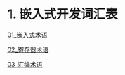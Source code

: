 # 1. 嵌入式开发词汇表

[01_嵌入式术语](01_TerminologyRelated.md)

[02_寄存器术语](02_RegistryRelated.md)

[03_汇编术语](03_AssemblyRelated.md)